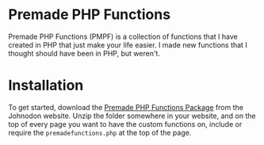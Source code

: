 
# Premade PHP Functions

Premade PHP Functions (PMPF) is a collection of functions that I have created in PHP that just make your life easier. I made new functions that I thought should have been in PHP, but weren't.


# Installation

To get started, download the [Premade PHP Functions Package](https://www.johnodon.com/resources/product.php?id=4&name=pmpf) from the Johnodon website. Unzip the folder somewhere in your website, and on the top of every page you want to have the custom functions on, include or require the `premadefunctions.php` at the top of the page.



